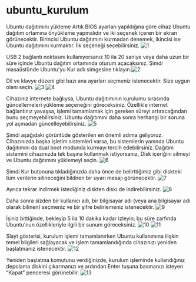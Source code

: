# ubuntu_kurulum
Ubuntu dağıtımını yükleme
Artık BIOS ayarları yapıldığına göre cihaz Ubuntu dağıtım ortamına önyükleme yapmalıdır ve iki seçenek içeren bir ekran görünecektir. Birincisi Ubuntu dağıtımını kurmadan denemek, ikincisi ise Ubuntu dağıtımını kurmaktır. İlk seçeneği seçebilirsiniz.
![1](https://github.com/user-attachments/assets/1904fab3-4516-4180-9d39-0b377434d637)

USB 2 bağlantı noktasını kullanıyorsanız 10 ila 20 saniye veya daha uzun bir süre içinde Ubuntu dağıtım ortamında oturum açacaksınız. Şimdi masaüstünde Ubuntu'yu Kur adlı simgesine tıklayın.![2](https://github.com/user-attachments/assets/ac8e36eb-df1c-48b5-9ecc-8347b991cba4)

Dil ve klavye düzeni gibi bazı ana ayarları seçmeniz istenecektir. Size uygun olanı seçin.
![3](https://github.com/user-attachments/assets/421052c0-d913-4193-8eff-36589a13b442)
![4](https://github.com/user-attachments/assets/b944b026-0084-4ec5-8c97-63cd2eab6b0d)

Cihazınız internete bağlıysa, Ubuntu dağıtımının kurulumu sırasında güncellemeleri yükleme seçeneğini göreceksiniz. Özellikle internet bağlantınız yavaşsa, işlemi tamamlamak için gereken süreyi artıracağından bunu seçmeyebilirsiniz. Ubuntu dağıtımını daha sonra herhangi bir soruna yol açmadan güncelleyebilirsiniz.
![5](https://github.com/user-attachments/assets/73785d4d-4555-49e8-9231-9645eae07da0)

Şimdi aşağıdaki görüntüde gösterilen en önemli adıma geliyoruz. Cihazınızda başka işletim sistemleri varsa, bu sistemlerin yanında Ubuntu dağıtımını da dual boot modunda kurmayı tercih edebilirsiniz. Dağıtım sistemini cihazınızda tek başına kullanmak istiyorsanız, Disk içeriğini silmeyi ve Ubuntu dağıtımını yüklemeyi seçin.
![6](https://github.com/user-attachments/assets/60430661-a522-4ad5-a534-eb7fcbe43fe2)

Şimdi Kur butonuna tıkladığınızda daha önce de belirttiğimiz gibi diskteki tüm verilerin silineceğini bildiren bir uyarı mesajı görünecektir.
![7](https://github.com/user-attachments/assets/d428eed1-94e4-4f49-98d1-2bdffc3761bb)

Ayrıca tekrar indirmek istediğiniz diskten diski de indirebilirsiniz.
![8](https://github.com/user-attachments/assets/ee2bd9ec-0fcd-4a80-9697-a9cd2c4318e1)

Daha sonra sizden bir kullanıcı adı, bir bilgisayar adı (veya ana bilgisayar adı olarak bilinen) seçmeniz ve bir şifre belirlemeniz istenecektir.
![9](https://github.com/user-attachments/assets/f2ed3b39-33d5-4a8a-90e2-dce90d10a839)

İşiniz bittiğinde, bekleyip 5 ila 10 dakika kadar izleyin; bu süre zarfında Ubuntu'nun özellikleriyle ilgili bir sunum göreceksiniz.
![10](https://github.com/user-attachments/assets/8c3fd122-48c3-4aeb-9aa4-ffb8f74421dd)
![11](https://github.com/user-attachments/assets/83cfc727-11e6-4f3e-b130-8df95b89bc2e)

Slayt gösterisi, kurulum işlemi tamamlanırken Ubuntu kullanımına ilişkin temel bilgileri sağlayacak ve işlem tamamlandığında cihazınızı yeniden başlatmanız istenecektir.
![12](https://github.com/user-attachments/assets/6e6e24ea-86df-4319-a972-e658caa61504)

Yeniden başlatma komutunu verdiğinizde, kurulum işleminde kullandığınız depolama diskini çıkarmanızı ve ardından Enter tuşuna basmanızı isteyen “Kapat” penceresi görünebilir.
![13](https://github.com/user-attachments/assets/daf11502-7e28-4da2-8834-33751b1f395a)
